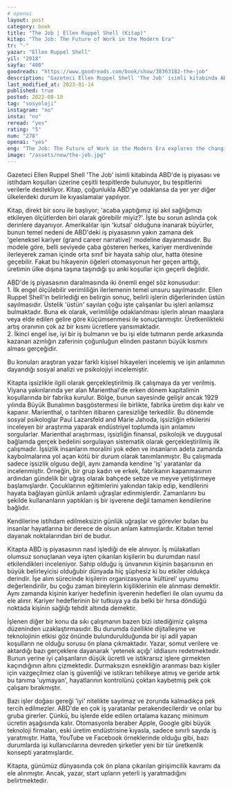 ```yaml
---
# openai
layout: post
category: book
title: "The Job | Ellen Ruppel Shell (Kitap)"
kitap: "The Job: The Future of Work in the Modern Era"
tr: "-"
yazar: "Ellen Ruppel Shell"
yil: "2018"
sayfa: "400"
goodreads: "https://www.goodreads.com/book/show/38363182-the-job"
description: "Gazeteci Ellen Ruppel Shell 'The Job' isimli kitabinda ABD'de iş piyasası ve istihdam koşulları üzerine çeşitli tespitlerde bulunuyor, bu tespitlerini verilerle destekliyor."
last_modified_at: 2023-01-14
published: true
posted: 2022-08-10
tag: "sosyoloji"
instagram: "no"
insta: "no"
reread: "yes"
rating: "5"
num: "278"
openai: "yes"
eng: "The Job: The Future of Work in the Modern Era explores the changing landscape of work in the modern world and delves into topics such as the impact of technology, globalization, and economic forces on the job market. The book examines the challenges faced by workers in the gig economy, the erosion of job security, and the rising inequality in the workplace. It also discusses potential solutions and strategies for individuals and societies to adapt to the evolving nature of work and find meaningful employment in the face of these changes"
image: "/assets/new/the-job.jpg"
---
```


Gazeteci Ellen Ruppel Shell 'The Job' isimli kitabinda ABD'de iş piyasası ve istihdam koşulları üzerine çeşitli tespitlerde bulunuyor, bu tespitlerini verilerle destekliyor. Kitap, çoğunlukla ABD'ye odaklansa da yer yer diğer ülkelerdeki durum ile kıyaslamalar yapılıyor. 

Kitap, direkt bir soru ile başlıyor; 'acaba yaptığımız işi akıl sağlığımızı etkileyen ölçütlerden biri olarak görebilir miyiz?'. İşte bu sorun aslında çok derinlere dayanıyor. Amerikalılar işin 'kutsal' olduğuna inanarak büyürler, bunun temel nedeni de ABD'deki iş piyasasının yakın zamana dek 'geleneksel kariyer (grand career narrative)' modeline dayanmasıdır. Bu modele göre, belli seviyede çaba gösteren herkes, kariyer merdiveninde ilerleyerek zaman içinde orta sınıf bir hayata sahip olur, hatta ötesine geçebilir. Fakat bu hikayenin öğeleri otomasyonun her geçen arttığı, üretimin ülke dışına taşına taşındığı şu anki koşullar için geçerli değildir. 

ABD'de iş piyasasının daralmasında iki önemli engel söz konusudur:  
  1\. İlk engel ölçülebilir verimliliğin ilerlemenin temel unsuru sayılmasıdır. Ellen Ruppel Shell'in belirlediği en belirgin sonuç, belirli işlerin diğerlerinden üstün sayılmasıdır. Üstelik 'üstün' sayılan çoğu işte çalışanlar bu işleri anlamsız bulmaktadır. Buna ek olarak, verimliliğe odaklanılması işlerin alınan maaşlara veya elde edilen gelire göre küçümsenmesi ile sonuçlanmıştır. Üretkenlikteki artış oranının çok az bir kısmı ücretlere yansımaktadır.  
  2\. İkinci engel ise, iyi bir iş bulmanın ve bu işi elde tutmanın perde arkasında kazanan azınlığın zaferinin çoğunluğun elinden pastanın büyük kısmını alması gerçeğidir. 

Bu konuları araştıran yazar farklı kişisel hikayeleri incelemiş ve işin anlamının dayandığı sosyal analizi ve psikolojiyi incelemiştir. 

Kitapta işsizlikle ilgili olarak gerçekleştirilmiş ilk çalışmaya da yer verilmiş. Viyana yakınlarında yer alan Marienthal'de erken dönem kapitalimin koşullarında bir fabrika kurulur. Bölge, bunun sayesinde gelişir ancak 1929 yılında Büyük Bunalımın başgöstermesi ile birlikte, fabrika üretim dışı kalır ve kapanır. Marienthal, o tarihten itibaren çaresizliğe terkedilir. Bu dönemde sosyal psikologlar Paul Lazarsfeld and Marie Jahoda, işsizliğin etkilerini inceleyen bir araştırma yaparak endüstriyel toplumda işin anlamını sorgularlar. Marienthal araştırması, işsizliğin finansal, psikolojik ve duygusal bağlamda gerçek bedelini sorgulayan sistematik olarak gerçekleştirilmiş ilk çalışmadır. İşsizlik insanların moralini yok eden ve insanların adeta zamanda kaybolmalarına yol açan kötü bir durum olarak tanımlanmıştır. Bu çalışmada sadece işsizlik olgusu değil, aynı zamanda kendine 'iş' yaratanlar da incelenmiştir. Örneğin, bir grup kadın ve erkek, fabrikanın kapanmasının ardından gündelik bir uğraş olarak bahçede sebze ve meyve yetiştirmeye başlamışlardır. Çocuklarının eğitimlerini yakından takip edip, kendilerini hayata bağlayan günlük anlamlı uğraşlar edinmişlerdir. Zamanlarını bu şekilde kullananların yaptıkları iş bir işverene değil tamamen kendilerine bağlıdır. 

Kendilerine istihdam edilmeksizin günlük uğraşlar ve görevler bulan bu insanlar hayatlarına bir derece de olsun anlam katmışlardır. Kitabın temel dayanak noktalarından biri de budur.

Kitapta ABD iş piyasasının nasıl işlediği de ele alınıyor. İş mülakatları olumsuz sonuçlanan veya işten çıkarılan kişilerin bu durumdan nasıl etkilendikleri inceleniyor. Sahip olduğu iş ünvanının kişinin başarısının en büyük belirleyicisi olduğubir dünyada hiç şüphesiz ki bu etkiler oldukça derindir. İşe alım sürecinde kişilerin organizasyona 'kültürel' uyumu değerlendirilir, bu çoğu zaman bireylerin kişiliklerinin ele alınması demektir. Aynı zamanda kişinin kariyer hedefinin işverenin hedefleri ile olan uyumu da ele alınır. Kariyer hedeflerinin bir tutkuya ya da belki bir hırsa döndüğü noktada kişinin sağlığı tehdit altında demektir. 

İşlenen diğer bir konu da sıkı çalışmanın bazen bizi istediğimiz çalışma düzeninden uzaklaştırmasıdır. Bu durumda özellikle dijitalleşme ve teknolojinin etkisi göz önünde bulundurulduğunda bir işi adil yapan koşulların ne olduğu sorusu ön plana çıkmaktadır. Yazar, somut verilere ve aktardığı bazı gerçeklere dayanarak 'yetenek açığı' iddiasını redetmektedir. Bunun yerine iyi çalışanların düşük ücretli ve istikrarsız işlere girmekten kaçındığının altını çizmektedir. Durmaksızın esnekliğin aranması bazı kişiler için vazgeçilmez olan iş güvenliği ve istikrarı tehlikeye atmış ve geride artık bu tanıma 'uymayan', hayatlarının kontrolünü çoktan kaybetmiş pek çok çalışanı bırakmıştır.

Bazı işler doğası gereği 'iyi' nitelikte sayılmaz ve zorunda kalmadıkça pek tercih edilmezler. ABD'de en çok iş yaratanlar perakendecilerdir ve onlar bu gruba girerler. Çünkü, bu işlerde elde edilen ortalama kazanç minimum ücretin aşağısında kalır. Otomasyonla beraber Apple, Google gibi büyük teknoloji firmaları, eski üretim endüstrisine kıyasla, sadece sınırlı sayıda iş yaratmıştır. Hatta, YouTube ve Facebook örneklerinde olduğu gibi, bazı durumlarda işi kullanıcılarına devreden şirketler yeni bir tür üretkenlik konsepti yaratmışlardır. 

Kitapta, günümüz dünyasında çok ön plana çıkarılan girişimcilik kavramı da ele alınmıştır. Ancak, yazar, start upların yeterli iş yaratmadığını belirtmektedir. 




